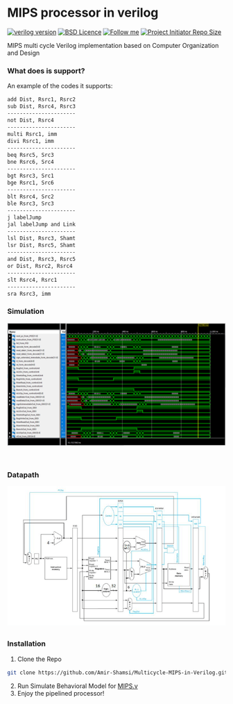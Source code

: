 # MIPS processor in verilog

[![verilog version](https://img.shields.io/badge/Language-Verilog-purple?style=flat-square)](https://www.python.org/)
[![BSD Licence](https://img.shields.io/badge/Licence-BSD-geen?style=flat-square)](LICENSE)
[![Follow me](https://img.shields.io/github/followers/amir-shamsi?label=Follow%20Me&style=flat-square)](https://github.com/amir-shamsi)
<a href="https://github.com/Amir-Shamsi/Multicycle-MIPS-in-Verilog" title="Repo Size">
<img src="https://img.shields.io/github/repo-size/Amir-Shamsi/cpu-scheduling-algorithm?label=Repo%20Size&logo=Github&style=flat-square" alt="Project Initiator Repo Size"/>
</a>

MIPS multi cycle Verilog implementation based on Computer Organization and Design
### What does is support?
An example of the codes it supports:
```
add Dist, Rsrc1, Rsrc2
sub Dist, Rsrc4, Rsrc3
----------------------
not Dist, Rsrc4
----------------------
multi Rsrc1, imm
divi Rsrc1, imm
----------------------
beq Rsrc5, Src3
bne Rsrc6, Src4
----------------------
bgt Rsrc3, Src1
bge Rsrc1, Src6
----------------------
blt Rsrc4, Src2
ble Rsrc3, Src3
----------------------
j labelJump
jal labelJump and Link
----------------------
lsl Dist, Rsrc3, Shamt
lsr Dist, Rsrc5, Shamt
----------------------
and Dist, Rsrc3, Rsrc5
or Dist, Rsrc2, Rsrc4
----------------------
slt Rsrc4, Rsrc1
----------------------
sra Rsrc3, imm
```

### Simulation
<p align="center">
<img src="MIPS/assets/run.png"/>
</p>

<br>

### Datapath
<p align="center">
<img src="MIPS/assets/datapath.png"/>
</p>

## 

### Installation
1. Clone the Repo
  ```sh
  git clone https://github.com/Amir-Shamsi/Multicycle-MIPS-in-Verilog.git
  ```
2. Run Simulate Behavioral Model for <a href="MIPS/MIPS.v"> MIPS.v </a>
3. Enjoy the pipelined processor!

